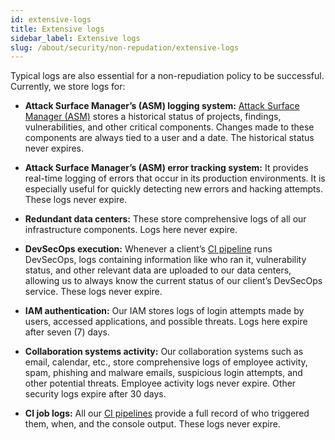 ```yaml
---
id: extensive-logs
title: Extensive logs
sidebar_label: Extensive logs
slug: /about/security/non-repudation/extensive-logs
---
```


Typical logs are also essential
for a non-repudiation policy to be successful.
Currently,
we store logs for:

- **Attack Surface Manager’s (ASM) logging system:**
[Attack Surface Manager (ASM)](https://app.fluidattacks.com/)
stores a historical status of projects,
findings, vulnerabilities,
and other critical components.
Changes made to these components
are always tied to a user and a date.
The historical status never expires.

- **Attack Surface Manager’s (ASM) error tracking system:**
It provides real-time logging of errors
that occur in its production environments.
It is especially useful for quickly detecting
new errors and hacking attempts.
These logs never expire.

- **Redundant data centers:**
These store comprehensive logs
of all our infrastructure components.
Logs here never expire.

- **DevSecOps execution:**
Whenever a client’s
[CI pipeline](https://fluidattacks.com/about/security/#CI)
runs DevSecOps,
logs containing information like who ran it,
vulnerability status,
and other relevant data are uploaded to our data centers,
allowing us to always know the current status of
our client’s DevSecOps service.
These logs never expire.

- **IAM authentication:**
Our IAM stores logs of login attempts made by users,
accessed applications,
and possible threats.
Logs here expire after seven (7) days.

- **Collaboration systems activity:**
Our collaboration systems such as email, calendar, etc.,
store comprehensive logs of employee activity,
spam, phishing and malware emails,
suspicious login attempts,
and other potential threats.
Employee activity logs never expire.
Other security logs expire after 30 days.

- **CI job logs:**
All our [CI pipelines](https://fluidattacks.com/about/security/#CI)
provide a full record of who triggered them,
when, and the console output.
These logs never expire.
